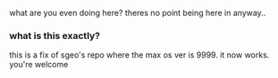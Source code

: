 what are you even doing here? theres no point being here in anyway..
### what is this exactly?
this is a fix of sgeo's repo where the max os ver is 9999. it now works. you're welcome
